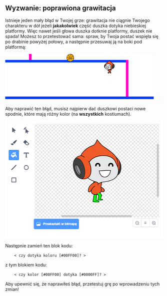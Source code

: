 ## Wyzwanie: poprawiona grawitacja

Istnieje jeden mały błąd w Twojej grze: grawitacja nie ciągnie Twojego charakteru w dół jeżeli **jakakolwiek** część duszka dotyka niebieskiej platformy. Więc nawet jeśli głowa duszka dotknie platformy, duszek nie spada! Możesz to przetestować sama: spraw, by Twoja postać wspięła się po drabinie powyżej połowy, a następnie przesuwaj ją na boki pod platformą:

![screenshot](images/dodge-gravity-bug.png)

Aby naprawić ten błąd, musisz najpierw dać duszkowi postaci nowe spodnie, które mają różny kolor (na **wszystkich** kostiumach).

![zrzut ekranu](images/dodge-trousers.png)

Następnie zamień ten blok kodu:

```blocks3
    < czy dotyka koloru [#00FF00]? >
```

z tym blokiem kodu:

```blocks3
    < czy kolor [#00FF00] dotyka [#0000FF]? >
```

Aby upewnić się, że naprawiłeś błąd, przetestuj grę po wprowadzeniu tych zmian!